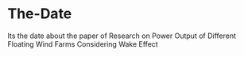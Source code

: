 # The-Date
Its the date about the paper of Research on Power Output of Different Floating Wind Farms Considering Wake Effect
